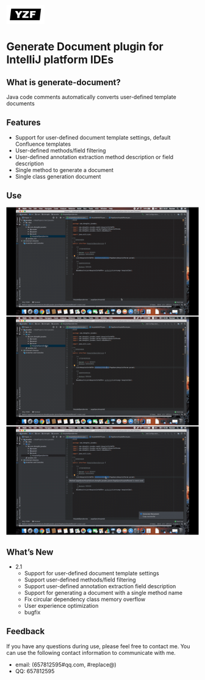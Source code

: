 ![gd](logo.png)
# Generate Document plugin for IntelliJ platform IDEs

## What is generate-document?
Java code comments automatically converts user-defined template documents

## Features

* Support for user-defined document template settings, default Confluence templates
* User-defined methods/field filtering
* User-defined annotation extraction method description or field description
* Single method to generate a document
* Single class generation document

## Use

![](gd-1.gif?raw=true)
![](gd-2.gif?raw=true)
![](gd-3.gif?raw=true)

## What’s New

* 2.1
    *  Support for user-defined document template settings
    *  Support user-defined methods/field filtering
    *  Support user-defined annotation extraction field description
    *  Support for generating a document with a single method name
    *  Fix circular dependency class memory overflow
    *  User experience optimization
    *  bugfix

## Feedback
If you have any questions during use, please feel free to contact me. You can use the following contact information to communicate with me.

* email: (657812595#qq.com, #replace@)
* QQ: 657812595
